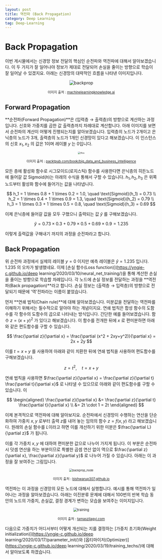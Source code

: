 ```yaml
---
layout: post
title: 역전파 (Back Propagation)
category: Deep Learning
tag: Deep-Learning
---
```




# Back Propagation

이번 게시물에서는 신경망 정보 전달의 핵심인 순전파와 역전파에 대해서 알아보겠습니다. 이 두 가지가 잘 일어나야 정보가 제대로 전달되어 손실을 줄이는 방향으로 학습이 잘 일어날 수 있겠지요. 아래는 신경망의 대략적인 흐름을 나타낸 이미지입니다.

<p align="center"><img src="https://machinelearningknowledge.ai/wp-content/uploads/2019/10/Backpropagation.gif" alt="backprop"  /></p>

<p align="center" style="font-size:80%">이미지 출처 : <a href="https://machinelearningknowledge.ai/animated-explanation-of-feed-forward-neural-network-architecture/">machinelearningknowledge.ai</a></p>

## Forward Propagation

**순전파(Forward Propagation)**은 (입력층 → 출력층)의 방향으로 계산하는 과정입니다. 신호와 가중치를 곱한 값 출력층까지 차례대로 계산합니다. 아래 이미지를 보면서 순전파의 계산이 어떻게 진행되는지를 알아보겠습니다. 입력층의 노드가 2개이고 은닉층의 노드가 3개, 출력층의 노드가 1개인 신경망이 있다고 해보겠습니다. 이 인스턴스의 신호 $x_1, x_2$ 의 값은 1이며 레이블 $y$ 는 0입니다.

<p align="center"><img src="https://static.packt-cdn.com/products/9781789346640/graphics/db3e2acd-a8ad-470b-beb2-30d26a844952.png" alt="ffnn" style="zoom:50%;" /></p>

<p align="center" style="font-size:80%">이미지 출처 : <a href="https://subscription.packtpub.com/book/big_data_and_business_intelligence/9781789346640/1/ch01lvl1sec14/feed-forward-propagation-from-scratch-in-python">packtpub.com/book/big_data_and_business_intelligence</a></p>

모든 층에 활성화 함수로 시그모이드(로지스틱) 함수를 사용한다면 은닉층의 히든노드에 들어갈 값 $\text{Sigmoid}(h)$는 아래의 수식을 통해서 구할 수 있습니다. $h_1,h_2,h_3$ 은 위쪽 노드부터 활성화 함수에 들어가는 값을 나타냅니다.


$$
h_1 = 1 \times 0.8 + 1 \times 0.2 = 1.0, \quad \text{Sigmoid}(h_1) = 0.73 \\
h_2 = 1 \times 0.4 + 1 \times 0.9 = 1.3, \quad \text{Sigmoid}(h_2) = 0.79 \\
h_3 = 1 \times 0.3 + 1 \times 0.5 = 0.8, \quad \text{Sigmoid}(h_3) = 0.69
$$


이제 은닉층에 들어갈 값을 모두 구했으니 출력되는 값 $\hat{y}$ 를 구해보겠습니다.


$$
\hat{y} = 0.73 \times 0.3 + 0.79 \times 0.5 + 0.69 \times 0.9 = 1.235
$$


이렇게 출력값을 구해내기 까지의 과정을 순전파라고 합니다.



## Back Propagation

위 순전파 과정에서 실제의 레이블 $y=0$ 이지만 예측 레이블은 $\hat{y} = 1.235$ 입니다. $1.235$ 의 오차가 발생했네요. 이제 [손실 함수(Loss function)](https://yngie-c.github.io/deep learning/2020/03/10/neural_net_training/)을 통해 계산한 손실을 줄이는 방향으로 학습할 차례입니다. 각 노드에 손실 정보를 전달하는 과정을 **역전파(Back propagation)**라고 합니다. 손실 정보는 (출력층 → 입력층)의 방향으로 전달되기 때문에 '역'전파라는 이름이 붙었습니다.

먼저 **연쇄 법칙(Chain rule)**에 대해 알아보겠습니다. 미분값을 전달하는 역전파를 이해하기 위해서는 필수적으로 알아야 하는 개념이지요. 연쇄 법칙은 합성 함수의 도함수를 각 함수의 도함수의 곱으로 나타내는 방식입니다. 간단한 예를 들어보겠습니다. 함수 $z = (x+y)^2$ 가 있다고 해보겠습니다. 이 함수를 전개한 뒤에 $x$ 로 편미분하면 아래와 같은 편도함수를 구할 수 있습니다.


$$
\frac{\partial z}{\partial x} = \frac{\partial (x^2 + 2xy+y^2)}{\partial x} = 2x + 2y
$$


이를 $t = x+y$ 를 사용하여 아래와 같이 치환한 뒤에 연쇄 법칙을 사용하여 편도함수를 구해보겠습니다.


$$
z = t^2, \quad t=x+y
$$


연쇄 법칙을 사용하면 $\frac{\partial z}{\partial x} = \frac{\partial z}{\partial t} \frac{\partial t}{\partial x}$ 로 나타낼 수 있으므로 아래와 같이 편도함수를 구할 수 있습니다. 이


$$
\begin{aligned}
\frac{\partial z}{\partial x} &= \frac{\partial z}{\partial t} \frac{\partial t}{\partial x} \\
&= 2t \cdot 1 = 2t
\end{aligned}
$$


이제 본격적으로 역전파에 대해 알아보지요. 순전파에서 신경망이 수행하는 연산을 단순화하여 가중치 $x,y$ 로부터 출력 $z$를 내어 놓는 임의의 함수 $z = f(x,y)$ 라고 해보겠습니다. 원래의 손실 함수를 $L$이라고 하면 이를 개선하기 위한 미분은 $\frac{\partial L}{\partial z}$ 가 됩니다. 

이를 각 가중치 $x, y$ 에 대하여 편미분한 값으로 나누어 가지게 됩니다. 이 부분은 순전파시 덧셈 연산을 하는 부분이므로 특별한 곱셈 연산 없이 역으로 $\frac{\partial z}{\partial x}, \frac{\partial z}{\partial y}$ 로 나누어 가질 수 있습니다. 아래는 이 과정을 잘 보여주는 그림입니다.



<p align="center"><img src="https://bishwarup307.github.io/images/convbackprop/backprop_cs231n.png" alt="backprop_node" style="zoom:67%;" /></p>



<p align="center" style="font-size:80%">이미지 출처 : <a href="https://bishwarup307.github.io/deep%20learning/convbackprop/">bishwarup307.github.io</a></p>



역전파는 이 과정을 신경망의 모든 노드에 대해서 실행합니다. 예시를 통해 역전파가 일어나는 과정을 알아보겠습니다. 아래는 이진분류 문제에 대해서 100번의 반복 학습 동안의 노드의 가중치, 손실값, 결정 경계가 변하는 모습을 보여주는 이미지입니다. 

<p align="center"><img src="https://raw.githubusercontent.com/mtoto/mtoto.github.io/master/data/2017-11-08-net/result.gif" alt="training" style="zoom:80%;" /></p>

<p align="center" style="font-size:80%">이미지 출처 : <a href="http://tamaszilagyi.com/blog/2017/2017-11-11-animated_net/">tamaszilagyi.com</a></p>

다음으로 가중치가 어디서부터 어떻게 개선되는 지를 결정하는 [가중치 초기화(Weight initialization)](https://yngie-c.github.io/deep learning/2020/03/17/parameter_init/)와 [옵티마이저(Optimizer)](https://yngie-c.github.io/deep learning/2020/03/19/training_techs/)에 대해서 알아보도록 하겠습니다.

